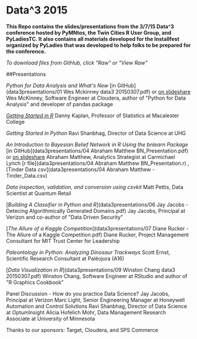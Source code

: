 Data^3 2015
====================

**This Repo contains the slides/presentations from the 3/7/15 Data^3 conference hosted by PyMNtos, the Twin Cities R User Group, 
and PyLadiesTC. It also contains all materials developed for the Installfest organized by PyLadies that was developed to help 
folks to be prepared for the conference.** 

*To download files from GitHub, click "Raw" or "View Raw"*

##Presentations

*Python for Data Analysis and What's New* [in GitHub](data3presentations/01 Wes Mckinney data3 20150307.pdf) or [on slideshare](http://www.slideshare.net/wesm/an-incomplete-data-tools-landscape-for-hackers-in-2015)
Wes McKinney, Software Engineer at Cloudera, author of "Python for Data Analysis" and developer of pandas package

[*Getting Started in R*](https://github.com/dtkaplan/Data-3-Conference) Danny Kaplan, Professor of Statistics at Macalester College

*Getting Started in Python* Ravi Shanbhag, Director of Data Science at UHG

*An Introduction to Bayesian Belief Network in R Using the bnlearn Package* [in GitHub](data3presentations/04 Abraham Matthew BN_Presentation.pdf) or [on slideshare](http://www.slideshare.net/AbrahamMathew9/bn-presentation-45607773)
Abraham Matthew, Analytics Strategist at Carmichael Lynch [r file](data3presentations/04 Abraham Matthew BN_Presentation.r) , [Tinder Data csv](data3presentations/04 Abraham Matthew - Tinder_Data.csv)

*Data inspection, validation, and conversion using csvkit* Matt Pettis, Data Scientist at Quantum Retail

[*Building A Classifier in Python and R*](data3presentations/06 Jay Jacobs - Detecing Algorithmically Generated Domains.pdf)
 Jay Jacobs, Principal at Verizon and co-author of "Data Driven Security"

[*The Allure of a Kaggle Competition*](data3presentations/07 Diane Rucker - The Allure of a Kaggle Competition.pdf) Diane Rucker, Project Management Consultant for MIT Trust Center for Leadership

*Paleontology in Python: Analyzing Dinosaur Trackways* Scott Ernst, Scientific Research Consultant at Paléojura (A16)

[*Data Visualization in R*](data3presentations/09 Winston Chang data3 20150307.pdf) Winston Chang, Software Engineer at RStudio and author of "R Graphics Cookbook"

Panel Discussion - How do you practice Data Science?
Jay Jacobs, Principal at Verizon
Marc Light, Senior Engineering Manager at Honeywell Automation and Control Solutions
Ravi Shanbhag, Director of Data Science at OptumInsight
Alicia Hofelich Mohr, Data Management Research Associate at University of Minnesota

Thanks to our sponsors: Target, Cloudera, and SPS Commerce
